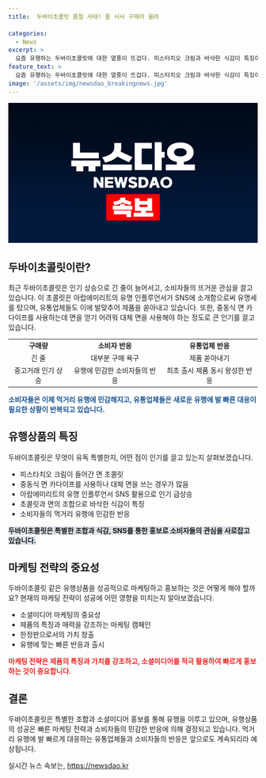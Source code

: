 ```yaml
---
title:  두바이초콜릿 품절 사태! 줄 서서 구매러 몰려

categories:
  - News
excerpt: >
  요즘 유행하는 두바이초콜릿에 대한 열풍이 뜨겁다. 피스타치오 크림과 바삭한 식감이 특징이며, 중동식 면 대신 대체 면을 사용해 만들어져 인기를 끌고 있다. 매장에는 구매 제한을 두는 등 수요가 급증했고, 유통업체들도 쏟아내고 있다. 팝업 스토어에는 긴 줄이 늘어나고 중고거래 플랫폼에서는 높은 가격에 거래되고 있다. SNS를 많이 하는 젊은 세대들의 영향으로 이러한 식품 유행은 빠르게 확산되고 있는 것으로 보인다. SNS를 통해 소비자들의 민감성이 높아지고 유행에 민감한 소비자들이 많아지면서 유행 제품에 대한 열풍이 이어지고 있다.
feature_text: >
  요즘 유행하는 두바이초콜릿에 대한 열풍이 뜨겁다. 피스타치오 크림과 바삭한 식감이 특징이며, 중동식 면 대신 대체 면을 사용해 만들어져 인기를 끌고 있다. 매장에는 구매 제한을 두는 등 수요가 급증했고, 유통업체들도 쏟아내고 있다. 팝업 스토어에는 긴 줄이 늘어나고 중고거래 플랫폼에서는 높은 가격에 거래되고 있다. SNS를 많이 하는 젊은 세대들의 영향으로 이러한 식품 유행은 빠르게 확산되고 있는 것으로 보인다. SNS를 통해 소비자들의 민감성이 높아지고 유행에 민감한 소비자들이 많아지면서 유행 제품에 대한 열풍이 이어지고 있다.
image: '/assets/img/newsdao_breakingnews.jpg'
---
```


<p><img src="/assets/img/newsdao_breakingnews.jpg" alt="implanttips 속보" /></p>

<h2 data-ke-size="size26">두바이초콜릿이란?</h2>

<p data-ke-size="size16">최근 두바이초콜릿은 인기 상승으로 긴 줄이 늘어서고, 소비자들의 뜨거운 관심을 끌고 있습니다. 이 초콜릿은 아랍에미리트의 유명 인플루언서가 SNS에 소개함으로써 유명세를 탔으며, 유통업체들도 이에 발맞추어 제품을 쏟아내고 있습니다. 또한, 중동식 면 카다이프를 사용하는데 면을 얻기 어려워 대체 면을 사용해야 하는 정도로 큰 인기를 끌고 있습니다.</p>

<table>
    <tr>
        <td style="text-align: center; height: 17px;"><b>구매량</b></td>
        <td style="text-align: center; height: 17px;"><b>소비자 반응</b></td>
        <td style="text-align: center; height: 17px;"><b>유통업체 반응</b></td>
    </tr>
    <tr>
        <td style="text-align: center; height: 17px;">긴 줄</td>
        <td style="text-align: center; height: 17px;">대부분 구매 욕구</td>
        <td style="text-align: center; height: 17px;">제품 쏟아내기</td>
    </tr>
    <tr>
        <td style="text-align: center; height: 17px;">중고거래 인기 상승</td>
        <td style="text-align: center; height: 17px;">유행에 민감한 소비자들의 반응</td>
        <td style="text-align: center; height: 17px;">최초 출시 제품 동시 왕성한 반응</td>
    </tr>
</table>

<p><b><span style="color: #1a5490;">소비자들은 이제 먹거리 유행에 민감해지고, 유통업체들은 새로운 유행에 발 빠른 대응이 필요한 상황이 반복되고 있습니다.</span></b></p>

<h2 data-ke-size="size26">유행상품의 특징</h2>

<p data-ke-size="size16">두바이초콜릿은 무엇이 유독 특별한지, 어떤 점이 인기를 끌고 있는지 살펴보겠습니다.</p>

<ul>
    <li>피스타치오 크림이 들어간 면 초콜릿</li>
    <li>중동식 면 카다이프를 사용하나 대체 면을 쓰는 경우가 많음</li>
    <li>아랍에미리트의 유명 인플루언서 SNS 활용으로 인기 급상승</li>
    <li>초콜릿과 면의 조합으로 바삭한 식감이 특징</li>
    <li>소비자들의 먹거리 유행에 민감한 반응</li>
</ul>

<p><b><span style="background-color: #21538527;">두바이초콜릿은 특별한 조합과 식감, SNS를 통한 홍보로 소비자들의 관심을 사로잡고 있습니다.</span></b></p>

<h2 data-ke-size="size26">마케팅 전략의 중요성</h2>

<p data-ke-size="size16">두바이초콜릿 같은 유행상품을 성공적으로 마케팅하고 홍보하는 것은 어떻게 해야 할까요? 현재의 마케팅 전략이 성공에 어떤 영향을 미치는지 알아보겠습니다.</p>

<ul>
    <li>소셜미디어 마케팅의 중요성</li>
    <li>제품의 특징과 매력을 강조하는 마케팅 캠페인</li>
    <li>한정판으로서의 가치 창출</li>
    <li>유행에 맞는 빠른 반응과 출시</li>
</ul>

<p><b><span style="color: #ee2323;">마케팅 전략은 제품의 특징과 가치를 강조하고, 소셜미디어를 적극 활용하여 빠르게 홍보하는 것이 중요합니다.</span></b></p>

<h2 data-ke-size="size26">결론</h2>

<p data-ke-size="size16">두바이초콜릿은 특별한 조합과 소셜미디어 홍보를 통해 유행을 이루고 있으며, 유행상품의 성공은 빠른 마케팅 전략과 소비자들의 민감한 반응에 의해 결정되고 있습니다. 먹거리 유행에 발 빠르게 대응하는 유통업체들과 소비자들의 반응은 앞으로도 계속되리라 예상됩니다.</p>
실시간 뉴스 속보는, <a href="https://newsdao.kr" rel="dofollow">https://newsdao.kr</a>


